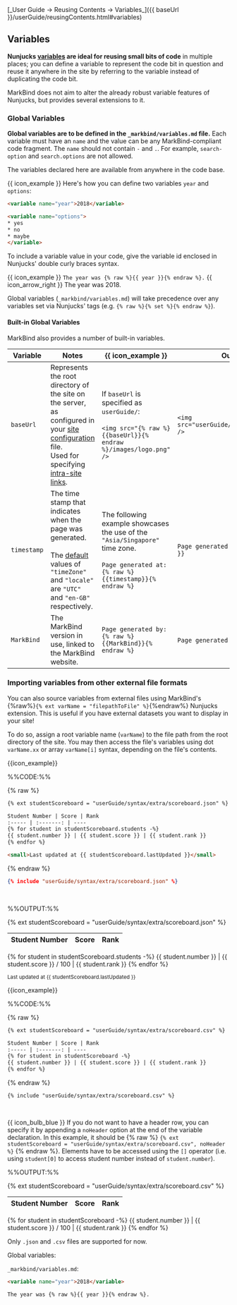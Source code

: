 <span id="link" class="d-none">
<md>[_User Guide → Reusing Contents → Variables_]({{ baseUrl }}/userGuide/reusingContents.html#variables)</md>
</span>

## Variables

<div id="overview">

**Nunjucks [variables](https://mozilla.github.io/nunjucks/templating.html#set) are ideal for reusing small bits of code** in multiple places; you can define a variable to represent the code bit in question and reuse it anywhere in the site by referring to the variable instead of duplicating the code bit.
</div>

MarkBind does not aim to alter the already robust variable features of Nunjucks, but provides several extensions to it.

### Global Variables

**Global variables are to be defined in the `_markbind/variables.md` file.** Each variable must have an `name` and the value can be any MarkBind-compliant code fragment. The `name` should not contain `-` and `.`. For example, `search-option` and `search.options` are not allowed.

The variables declared here are available from anywhere in the code base.

<div class="indented">

{{ icon_example }} Here's how you can define two variables `year` and `options`:

```html
<variable name="year">2018</variable>

<variable name="options">
* yes
* no
* maybe
</variable>
```
</div>

To include a variable value in your code, give the variable id enclosed in Nunjucks' double curly braces syntax.

<div class="indented">

{{ icon_example }} `The year was {% raw %}{{ year }}{% endraw %}.` {{ icon_arrow_right }} The year was 2018.

</div>

<box type="warning">

Global variables (`_markbind/variables.md`) will take precedence over any variables set via Nunjucks' tags (e.g. `{% raw %}{% set %}{% endraw %}`).
</box>

#### Built-in Global Variables

MarkBind also provides a number of built-in variables.

Variable | Notes | {{ icon_example }} | Output
--- | --- | --- | ---
`baseUrl` | Represents the root directory of the site on the server, as configured in your [site configuration]({{baseUrl}}/userGuide/siteJsonFile.html#baseurl) file. <br> Used for specifying [intra-site links](../formattingContents.html#intra-site-links). | If `baseUrl` is specified as `userGuide/`:<br><br> `<img src="{% raw %}{{baseUrl}}{% endraw %}/images/logo.png" />` | `<img src="userGuide/images/logo.png" />`
`timestamp` | The time stamp that indicates when the page was generated. <br><br> The [default]({{baseUrl}}/userGuide/siteJsonFile.html#timezone) values of `"timeZone"` and `"locale"` are `"UTC"` and `"en-GB"` respectively.  | The following example showcases the use of the `"Asia/Singapore"` time zone.<br><br> `Page generated at: {% raw %}{{timestamp}}{% endraw %}` | `Page generated at: {{ timestamp }}`
`MarkBind` | The MarkBind version in use, linked to the MarkBind website. | `Page generated by: {% raw %}{{MarkBind}}{% endraw %}`  | `Page generated by:` {{ MarkBind | safe }}


### Importing variables from other external file formats

You can also source variables from external files using MarkBind's {%raw%}`{% ext varName = "filepathToFile" %}`{%endraw%} Nunjucks extension.
This is useful if you have external datasets you want to display in your site!

To do so, assign a root variable name (`varName`) to the file path from the <tooltip content="similar to how you assign filepaths for other Nunjucks tags">root directory of the site</tooltip>. You may then access the file's variables using dot `varName.xx` or array `varName[i]` syntax, depending on the file's contents.



<tabs>

<tab header="Importing from JSON files">

{{icon_example}}

%%CODE:%%

<div class="indented">

{% raw %}
```html {heading="Displaying a student scoreboard stored as JSON"}
{% ext studentScoreboard = "userGuide/syntax/extra/scoreboard.json" %}

Student Number | Score | Rank
:----- | :-------: | ----
{% for student in studentScoreboard.students -%}
{{ student.number }} | {{ student.score }} | {{ student.rank }}
{% endfor %}

<small>Last updated at {{ studentScoreboard.lastUpdated }}</small>
```
{% endraw %}

<panel type="minimal" header="JSON file used in example">

```json {heading="JSON File"}
{% include "userGuide/syntax/extra/scoreboard.json" %}
```

</panel>
<br>

</div>

%%OUTPUT:%%
<div class="indented">

<box border-left-color="grey" background-color="white">

{% ext studentScoreboard = "userGuide/syntax/extra/scoreboard.json" %}

Student Number | Score | Rank
:----- | :-------: | ----
{% for student in studentScoreboard.students -%}
{{ student.number }} | {{ student.score }} / 100 | {{ student.rank }}
{% endfor %}

<small>Last updated at {{ studentScoreboard.lastUpdated }}</small>
</box>
</div>

</tab>
<tab header="Importing from CSV files">

{{icon_example}}

%%CODE:%%

<div class="indented">

{% raw %}
```html {heading="Displaying a student scoreboard stored as CSV"}
{% ext studentScoreboard = "userGuide/syntax/extra/scoreboard.csv" %}

Student Number | Score | Rank
:----- | :-------: | ----
{% for student in studentScoreboard -%}
{{ student.number }} | {{ student.score }} | {{ student.rank }}
{% endfor %}
```
{% endraw %}

<panel type="minimal" header="CSV file used in example">

```csv {heading="CSV File"}
{% include "userGuide/syntax/extra/scoreboard.csv" %}
```

</panel>
<br>

<box border-left-color="{{ markbind_blue}}">

{{ icon_bulb_blue }} If you do not want to have a header row, you can specify it by appending a `noHeader` option at the end of the variable declaration. In this example, it should be {% raw %} `{% ext studentScoreboard = "userGuide/syntax/extra/scoreboard.csv", noHeader %}` {% endraw %}. Elements have to be accessed using the `[]` operator (i.e. using `student[0]` to access student number instead of `student.number`).
</box>

</div>

%%OUTPUT:%%
<div class="indented">

<box border-left-color="grey" background-color="white">

{% ext studentScoreboard = "userGuide/syntax/extra/scoreboard.csv" %}

Student Number | Score | Rank
:----- | :-------: | ----
{% for student in studentScoreboard -%}
{{ student.number }} | {{ student.score }} / 100 | {{ student.rank }}
{% endfor %}

</box>
</div>

</tab>
</tabs>

<box type="info" seamless>

Only `.json` and `.csv` files are supported for now.
</box>


<div id="short" class="d-none">

Global variables:

`_markbind/variables.md`:
```html
<variable name="year">2018</variable>
```

`The year was {% raw %}{{ year }}{% endraw %}.`

</div>
